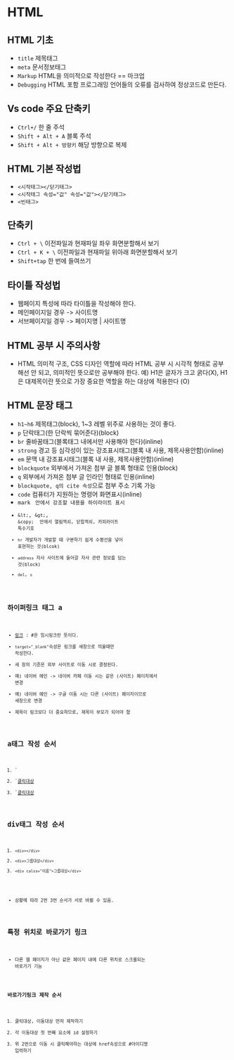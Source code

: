 # HTML
## HTML 기초
* `title` 제목태그
* `meta` 문서정보태그
* `Markup` HTML을 의미적으로 작성한다 == 마크업
* `Debugging` HTML 포함 프로그래밍 언어들의 오류를 검사하여 정상코드로 만든다.
## Vs code 주요 단축키
* `Ctrl+/` 한 줄 주석
* `Shift + Alt + A` 블록 주석
* `Shift + Alt + 방향키` 해당 방향으로 복제
## HTML 기본 작성법
* `<시작태그></닫기태그>`
* `<시작태그 속성="값" 속성="값"></닫기태그>`
* `<빈태그>`
## 단축키
* `Ctrl + \` 이전파일과 현재파일 좌우 화면분할해서 보기
* `Ctrl + K + \` 이전파일과 현재파일 위아래 화면분할해서 보기
* `Shift+tap` 한 번에 들여쓰기
## 타이틀 작성법
* 웹페이지 특성에 따라 타이틀을 작성해야 한다.
* 메인페이지일 경우 -> 사이트명
* 서브페이지일 경우 -> 페이지명 | 사이트명
## HTML 공부 시 주의사항
* HTML 의미적 구조, CSS 디자인 역할에 따라 HTML 공부 시 시각적 형태로 공부해선 안 되고, 의미적인 뜻으로만 공부해야 한다.
예) H1은 글자가 크고 굵다(X), H1은 대제목이란 뜻으로 가장 중요한 역할을 하는 대상에 적용한다 (O)
## HTML 문장 태그
* `h1~h6` 제목태그(block), 1~3 레벨 위주로 사용하는 것이 좋다.
* `p` 단락태그(한 단락씩 묶어준다)(block)
* `br` 줄바꿈태그(블록태그 내에서만 사용해야 한다)(inline)
* `strong` 경고 등 심각성이 있는 강조표시태그(블록 내 사용, 제목사용안함)(inline)
* `em` 문맥 내 강조표시태그(블록 내 사용, 제목사용안함)(inline)
* `blockquote` 외부에서 가져온 첨부 글 블록 형태로 인용(block)
* `q` 외부에서 가져온 첨부 글 인라인 형태로 인용(inline)
* `blockquote, q의 cite 속성`으로 첨부 주소 기록 가능
* `code` 컴퓨터가 지원하는 명령어 화면표시(inline)
* `mark` <code> 안에서 강조할 내용을 하이라이트 표시
* `&lt;`, `&gt;`, `&copy;` <code> 안에서 열림꺽쇠, 닫힘꺽쇠, 카피라이트 특수기호
* `hr` 개발자가 개발할 때 구분하기 쉽게 수평선을 넣어 표현하는 것(blcok)
* `address` 자사 사이트에 들어갈 자사 관련 정보를 담는 것(block)
* `del`, `s`
## 하이퍼링크 태그 a
* <a href="#" target="_blank">링크</a> : #은 임시링크란 뜻이다.
* `target="_blank"`속성은 링크를 새창으로 띄울때만 작성한다.
* 새 창의 기준은 외부 사이트로 이동 시로 결정된다.
* 예) 네이버 메인 -> 네이버 카페 이동 시는 같은 (사이트) 페이지에서 변경
* 예) 네이버 메인 -> 구글 이동 시는 다른 (사이트) 페이지이므로 새창으로 변경
* 제목이 링크보다 더 중요하므로, 제목이 부모가 되어야 함
## a태그 작성 순서
1. `<a href=""></a>
2. `<a href="">클릭대상</a>
3. `<a href="연결경로">클릭대상</a>
## div태그 작성 순서
1. `<div></div>`
2. `<div>그룹대상</div>`
3. `<div calss="이름">그룹대상</div>`
* 상황에 따라 2번 3번 순서가 서로 바뀔 수 있음.
## 특정 위치로 바로가기 링크
* 다른 웹 페이지가 아닌 같은 페이지 내에 다른 위치로 스크롤되는 바로가기 기능
### 바로가기링크 제작 순서
1. 클릭대상, 이동대상 먼저 제작하기
2. 각 이동대상 첫 번째 요소에 id 설정하기
3. 위 2번으로 이동 시 클릭해야하는 대상에 href속성으로 #아이디명 입력하기